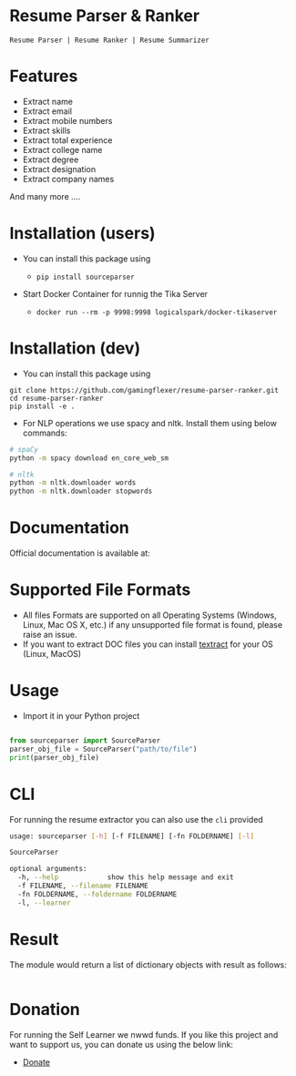 # Resume Parser & Ranker

```
Resume Parser | Resume Ranker | Resume Summarizer
```
# Features

- Extract name
- Extract email
- Extract mobile numbers
- Extract skills
- Extract total experience
- Extract college name
- Extract degree
- Extract designation
- Extract company names

And many more ....

# Installation (users)

- You can install this package using

  - `pip install sourceparser`

- Start Docker Container for runnig the Tika Server
  
  - `docker run --rm -p 9998:9998 logicalspark/docker-tikaserver`


# Installation (dev)

- You can install this package using

```
git clone https://github.com/gamingflexer/resume-parser-ranker.git
cd resume-parser-ranker
pip install -e .
```

- For NLP operations we use spacy and nltk. Install them using below commands:

```bash
# spaCy
python -m spacy download en_core_web_sm

# nltk
python -m nltk.downloader words
python -m nltk.downloader stopwords
```

# Documentation

Official documentation is available at: 

# Supported File Formats

- All files Formats are supported on all Operating Systems (Windows, Linux, Mac OS X, etc.) if any unsupported file format is found, please raise an issue.
- If you want to extract DOC files you can install [textract](https://textract.readthedocs.io/en/stable/installation.html) for your OS (Linux, MacOS)

# Usage

- Import it in your Python project

```python

from sourceparser import SourceParser
parser_obj_file = SourceParser("path/to/file")
print(parser_obj_file)

```

# CLI

For running the resume extractor you can also use the `cli` provided

```bash
usage: sourceparser [-h] [-f FILENAME] [-fn FOLDERNAME] [-l]

SourceParser

optional arguments:
  -h, --help            show this help message and exit
  -f FILENAME, --filename FILENAME
  -fn FOLDERNAME, --foldername FOLDERNAME
  -l, --learner
```

# Result

The module would return a list of dictionary objects with result as follows:

```

```

# Donation

For running the Self Learner we nwwd funds. If you like this project and want to support us, you can donate us using the below link:

- [Donate](gamingflexer)